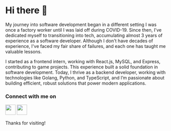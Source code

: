 # Hi there 👋

My journey into software development began in a different setting I was once a factory worker until I was laid off during COVID-19. Since then, I've dedicated myself to transitioning into tech, accumulating almost 3 years of experience as a software developer. Although I don't have decades of experience, I've faced my fair share of failures, and each one has taught me valuable lessons.

I started as a frontend intern, working with React.js, MySQL, and Express, contributing to game projects. This experience built a solid foundation in software development. Today, I thrive as a backend developer, working with technologies like Golang, Python, and TypeScript, and I’m passionate about building efficient, robust solutions that power modern applications.


### Connect with me on

[<img height="32" width="32" src="https://cdn.simpleicons.org/linkedin" />](https://www.linkedin.com/in/achmad-alfazari-81a491235/)
[<img height="32" width="32" src="https://cdn.simpleicons.org/leetcode" />](https://leetcode.com/u/yaquta/)

Thanks for visiting!
